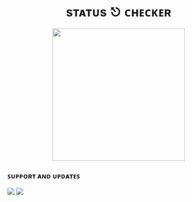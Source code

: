 <h1 align= center>sᴛᴀᴛᴜs ⎋ ᴄʜᴇᴄᴋᴇʀ</h1>

<p align="center"><a href="https://t.me/TheBotUpdate"><img src="https://te.legra.ph/file/c85fd5767cb3fbe3f1bb5.jpg" width="300"></a></p>
<p align="center">

### ꜱᴜᴘᴘᴏʀᴛ ᴀɴᴅ ᴜᴘᴅᴀᴛᴇꜱ
<a href="https://t.me/Hindi_English_Chatt"><img src="https://img.shields.io/badge/Join-Group%20Support-black.svg?style=for-the-badge&logo=Telegram"></a> <a href="https://t.me/TheBotUpdate"><img src="https://img.shields.io/badge/Join-Updates%20Channel-black.svg?style=for-the-badge&logo=Telegram"></a>



